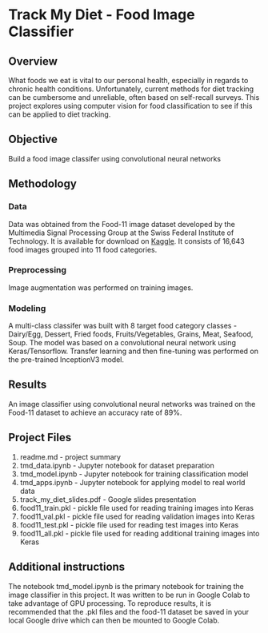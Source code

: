 # Track My Diet - Food Image Classifier

## Overview
What foods we eat is vital to our personal health, especially in regards to chronic health conditions. Unfortunately, current methods for diet tracking can be cumbersome and unreliable, often based on self-recall surveys. This project explores using computer vision for food classification to see if this can be applied to diet tracking.

## Objective
Build a food image classifer using convolutional neural networks

## Methodology
### Data
Data was obtained from the Food-11 image dataset developed by the Multimedia Signal Processing Group at the Swiss Federal Institute of Technology. It is available for download on [Kaggle](https://www.kaggle.com/vermaavi/food11). It consists of 16,643 food images grouped into 11 food categories.
### Preprocessing
Image augmentation was performed on training images.
### Modeling
A multi-class classifer was built with 8 target food category classes - Dairy/Egg, Dessert, Fried foods, Fruits/Vegetables, Grains, Meat, Seafood, Soup. The model was based on a convolutional neural network using Keras/Tensorflow. Transfer learning and then fine-tuning was performed on the pre-trained InceptionV3 model. 

## Results
An image classifier using convolutional neural networks was trained on the Food-11 dataset to achieve an accuracy rate of 89%.

## Project Files
1. readme.md - project summary
2. tmd_data.ipynb - Jupyter notebook for dataset preparation
3. tmd_model.ipynb - Jupyter notebook for training classification model
4. tmd_apps.ipynb - Jupyter notebook for applying model to real world data
5. track_my_diet_slides.pdf - Google slides presentation
6. food11_train.pkl - pickle file used for reading training images into Keras
7. food11_val.pkl - pickle file used for reading validation images into Keras
8. food11_test.pkl - pickle file used for reading test images into Keras
9. food11_all.pkl - pickle file used for reading additional training images into Keras

## Additional instructions
The notebook tmd_model.ipynb is the primary notebook for training the image classifier in this project. It was written to be run in Google Colab to take advantage of GPU processing. To reproduce results, it is recommended that the .pkl files and the food-11 dataset be saved in your local Google drive which can then be mounted to Google Colab. 
